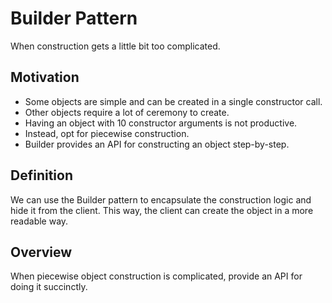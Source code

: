 ﻿# Builder Pattern
When construction gets a little bit too complicated.

## Motivation
- Some objects are simple and can be created in a single constructor call.
- Other objects require a lot of ceremony to create.
- Having an object with 10 constructor arguments is not productive.
- Instead, opt for piecewise construction.
- Builder provides an API for constructing an object step-by-step.

## Definition
We can use the Builder pattern to encapsulate the construction logic and hide it from the client. This way, the client can create the object in a more readable way.

## Overview
When piecewise object construction is complicated, provide an API for doing it succinctly.